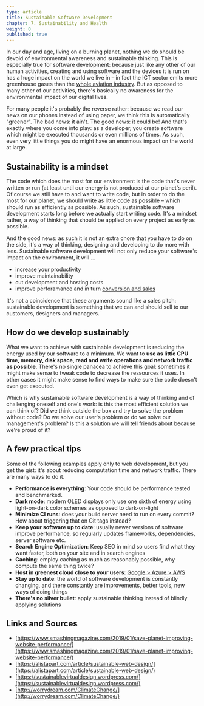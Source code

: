 ```yaml
---
type: article
title: Sustainable Software Development
chapter: 7. Sustainability and Health
weight: 0
published: true
---
```


In our day and age, living on a burning planet, nothing we do should be devoid of environmental awareness and sustainable thinking. This is especially true for software development: because just like any other of our human activities, creating and using software and the devices it is run on has a huge impact on the world we live in – in fact the ICT sector emits more greenhouse gases than the [whole aviation industry](https://www.nature.com/articles/d41586-018-06610-y). But as opposed to many other of our activities, there's basically no awareness for the environmental impact of our digital lives.

For many people it's probably the reverse rather: because we read our news on our phones instead of using paper, we think this is automatically "greener". The bad news: it ain't. The good news: it could be! And that's exactly where you come into play: as a developer, you create software which might be executed thousands or even millions of times. As such, even very little things you do might have an enormous impact on the world at large.

## Sustainability is a mindset

The code which does the most for our environment is the code that's never written or run (at least until our energy is not produced at our planet's peril). Of course we still have to and want to write code, but in order to do the most for our planet, we should write as little code as possible – which should run as efficiently as possible. As such, sustainable software development starts long before we actually start writing code. It's a mindset rather, a way of thinking that should be applied on every project as early as possible.

And the good news: as such it is not an extra chore that you have to do on the side, it's a way of thinking, designing and developing to do more with less. Sustainable software development will not only reduce your software's impact on the environment, it will ...

- increase your productivity
- improve maintainability
- cut development and hosting costs
- improve perforamance and in turn [conversion and sales](https://developers.google.com/web/fundamentals/performance/why-performance-matters)

It's not a coincidence that these arguments sound like a sales pitch: sustainable development is something that we can and should sell to our customers, designers and managers.

## How do we develop sustainably

What we want to achieve with sustainable development is reducing the energy used by our software to a minimum. We want to __use as little CPU time, memory, disk space, read and write operations and network traffic as possible__. There's no single panacea to achieve this goal: sometimes it might make sense to tweak code to decrease the ressources it uses. In other cases it might make sense to find ways to make sure the code doesn't even get executed.

Which is why sustainable software development is a way of thinking and of challenging oneself and one's work: is this the most efficient solution we can think of? Did we think outside the box and try to solve the problem without code? Do we solve our user's problem or do we solve our management's problem? Is this a solution we will tell friends about because we're proud of it?

## A few practical tips

Some of the following examples apply only to web development, but you get the gist: it's about reducing computation time and network traffic. There are many ways to do it.

- __Performance is everything__: Your code should be performance tested and benchmarked.
- __Dark mode__: modern OLED displays only use one sixth of energy using light-on-dark color schemes as opposed to dark-on-light
- __Minimize CI runs__: does your build server need to run on every commit? How about triggering that on Git tags instead?
- __Keep your software up to date__: usually newer versions of software improve performance, so regularly updates frameworks, dependencies, server software etc.
- __Search Engine Optimization__: Keep SEO in mind so users find what they want faster, both on your site and in search engines
- __Caching__: employ caching as much as reasonably possible, why compute the same thing twice?
- __Host in greenest cloud close to your users__: [Google > Azure > AWS](https://www.wired.com/story/amazon-google-microsoft-green-clouds-and-hyperscale-data-centers/)
- __Stay up to date__: the world of software development is constantly changing, and there constantly are improvements, better tools, new ways of doing things
- __There's no silver bullet__: apply sustainable thinking instead of blindly applying solutions

## Links and Sources

- [https://www.smashingmagazine.com/2019/01/save-planet-improving-website-performance/](https://www.smashingmagazine.com/2019/01/save-planet-improving-website-performance/)
- [https://alistapart.com/article/sustainable-web-design/](https://alistapart.com/article/sustainable-web-design/)
- [https://sustainablevirtualdesign.wordpress.com/](https://sustainablevirtualdesign.wordpress.com/)
- [http://worrydream.com/ClimateChange/](http://worrydream.com/ClimateChange/)

<img src="https://vg09.met.vgwort.de/na/0880637dc8d64cd4bc032d1e30762de1" width="1" height="1" alt="">
